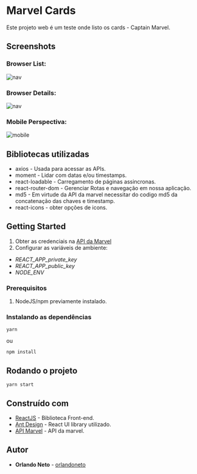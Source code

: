 # Marvel Cards

Este projeto web é um teste onde listo os cards - Captain Marvel.

## Screenshots

### Browser List: 
![nav](./docs/list.gif)

### Browser Details: 
![nav](./docs/detail.gif)

### Mobile Perspectiva: 
![mobile](./docs/mobile.gif)



## Bibliotecas utilizadas

- axios - Usada para acessar as APIs.
- moment - Lidar com datas e/ou timestamps.
- react-loadable - Carregamento de páginas assincronas.
- react-router-dom - Gerenciar Rotas e navegação em nossa aplicação.
- md5 - Em virtude da API da marvel necessitar do codigo md5 da concatenação das chaves e timestamp.
- react-icons - obter opções de icons.

## Getting Started

1. Obter as credenciais na [API da Marvel](https://developer.marvel.com/documentation/getting_started)
2. Configurar as variáveis de ambiente:

- _REACT_APP_private_key_
- _REACT_APP_public_key_
- _NODE_ENV_

### Prerequisitos

1. NodeJS/npm previamente instalado.

### Instalando as dependências

```
yarn
```

ou

```
npm install
```

## Rodando o projeto

```
yarn start
```

## Construído com

- [ReactJS](https://pt-br.reactjs.org/) - Biblioteca Front-end.
- [Ant Design](https://ant.design/) - React UI library utilizado.
- [API Marvel](https://developer.marvel.com/docs) - API da marvel.


## Autor

- **Orlando Neto** - [orlandoneto](https://github.com/orlandoneto)